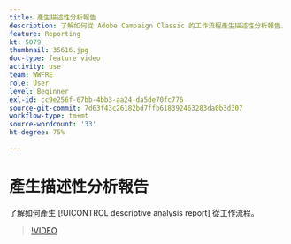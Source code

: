 ```yaml
---
title: 產生描述性分析報告
description: 了解如何從 Adobe Campaign Classic 的工作流程產生描述性分析報告。
feature: Reporting
kt: 5079
thumbnail: 35616.jpg
doc-type: feature video
activity: use
team: WWFRE
role: User
level: Beginner
exl-id: cc9e256f-67bb-4bb3-aa24-da5de70fc776
source-git-commit: 7d63f43c26182bd7ffb618392463283da0b3d307
workflow-type: tm+mt
source-wordcount: '33'
ht-degree: 75%

---
```


# 產生描述性分析報告

了解如何產生 [!UICONTROL descriptive analysis report] 從工作流程。

>[!VIDEO](https://video.tv.adobe.com/v/35616?quality=12)

